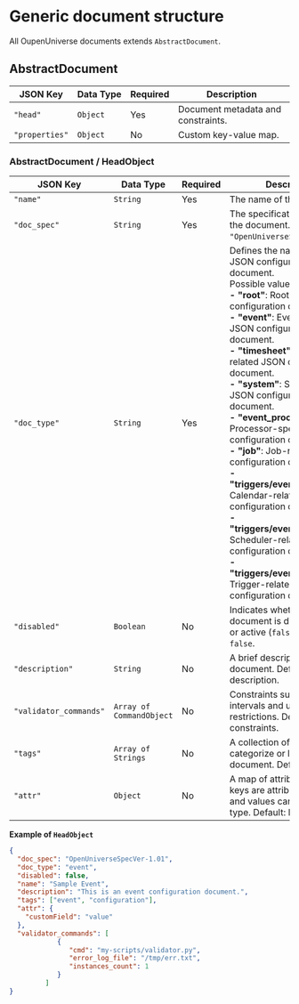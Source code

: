 # Generic document structure

All OupenUniverse documents extends `AbstractDocument`.

## **AbstractDocument**

|JSON Key       |Data&nbsp;Type    |Required|Description
|---------------|------------------|--------|----------------------------------------------------------------------------------------------------------
|`"head"`       |`Object`          |Yes     |Document metadata and constraints.
|`"properties"` |`Object`          |No      |Custom key-value map.

### **AbstractDocument / HeadObject**

|JSON Key               |Data&nbsp;Type          |Required|Description
|-----------------------|------------------------|--------|----------------------------------------------------------------------------------------------------------
|`"name"`               |`String`                |Yes     |The name of the document.
|`"doc_spec"`           |`String`                |Yes     |The specification version of the document. E.g.: `"OpenUniverseSpecVer-1.01"`.
|`"doc_type"`           |`String`                |Yes     |Defines the nature of the JSON configuration document. <br> Possible values: <br> **- "root"**: Root-level JSON configuration document. <br> **- "event"**: Event-related JSON configuration document. <br> **- "timesheet"**: Timesheet-related JSON configuration document. <br> **- "system"**: System-related JSON configuration document. <br> **- "event_processor"**: Processor-specific JSON configuration document. <br> **- "job"**: Job-related JSON configuration document. <br> **- "triggers/event_calendar"**: Calendar-related JSON configuration document. <br> **- "triggers/event_scheduler"**: Scheduler-related JSON configuration document. <br> **- "triggers/event_provider"**: Trigger-related JSON configuration document. |
|`"disabled"`           |`Boolean`               |No      |Indicates whether the document is disabled (`true`) or active (`false`). Default: `false`.
|`"description"`        |`String`                |No      |A brief description of the document. Default: No description.
|`"validator_сommands"` |`Array of CommandObject`|No      |Constraints such as time intervals and user access restrictions. Default: No constraints.
|`"tags"`               |`Array of Strings`      |No      |A collection of tags to categorize or label the document. Default: No tags.
|`"attr"`               |`Object`                |No      |A map of attributes where keys are attribute names, and values can be of any type. Default: No attributes.


**Example of `HeadObject`**

```json
{
  "doc_spec": "OpenUniverseSpecVer-1.01",
  "doc_type": "event",
  "disabled": false,
  "name": "Sample Event",
  "description": "This is an event configuration document.",
  "tags": ["event", "configuration"],
  "attr": {
    "customField": "value"
  },
  "validator_сommands": [
            {
               "cmd": "my-scripts/validator.py",
               "error_log_file": "/tmp/err.txt",
               "instances_count": 1
            }
         ]
} 
```
